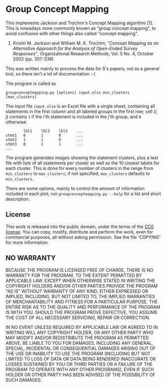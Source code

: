 Group Concept Mapping
=====================

This implements Jackson and Trochim's Concept Mapping algorithm [1].
This is nowadays more commonly known as "group concept mapping",
to avoid confusion with other things also called "concept mapping".

1.  Kristin M. Jackson and William M. K. Trochim,
    _"Concept Mapping as an Alternative Approach for the Analysis of Open-Ended Survey Responses"_,
    Organizational Research Methods, Vol. 5 No. 4, October 2002 (pp. 307-336)

This was written mainly to process the data for S's papers, not as a general tool,
so there isn't a lot of documentation :-(

The program is called as

    groupconceptmapping.py [options] input.xlsx min_clusters [max_clusters]

The input  file `input.xlsx` is an Excel file with a single sheet,
containing all statements in the first column and all labeled groups in the first row;
cell (_i_, _j_) contains `1` if the _i_'th statement is included in the _j_'th group,
and `0` otherwise:

            lbl1    lbl2    lbl3    ...
    stmt1   0       1       0       ...
    stmt2   1       1       0       ...
    stmt3   0       1       1       ...
    ...

The program generates images showing the statement clusters, plus a text file with lists
of all statements per cluster as well as the 10 closest labels for each cluster.
This is done for every number of clusters in the range from `min_clusters` to
`max_clusters`; if not specified, `max_clusters` defaults to `min_clusters`.

There are some options, mainly to control the amount of information included in each plot;
run `groupconceptmapping.py --help` for a list and short description.

## License

This work is released into the public domain, under the terms of the
[CC0 license](https://creativecommons.org/publicdomain/zero/1.0/legalcode).
You can copy, modify, distribute and perform the work, even for commercial purposes,
all without asking permission. See the file 'COPYING' for more information.


## NO WARRANTY

BECAUSE THE PROGRAM IS LICENSED FREE OF CHARGE, THERE IS NO WARRANTY
FOR THE PROGRAM, TO THE EXTENT PERMITTED BY APPLICABLE LAW.  EXCEPT WHEN
OTHERWISE STATED IN WRITING THE COPYRIGHT HOLDERS AND/OR OTHER PARTIES
PROVIDE THE PROGRAM "AS IS" WITHOUT WARRANTY OF ANY KIND, EITHER EXPRESSED
OR IMPLIED, INCLUDING, BUT NOT LIMITED TO, THE IMPLIED WARRANTIES OF
MERCHANTABILITY AND FITNESS FOR A PARTICULAR PURPOSE.  THE ENTIRE RISK AS
TO THE QUALITY AND PERFORMANCE OF THE PROGRAM IS WITH YOU.  SHOULD THE
PROGRAM PROVE DEFECTIVE, YOU ASSUME THE COST OF ALL NECESSARY SERVICING,
REPAIR OR CORRECTION.

IN NO EVENT UNLESS REQUIRED BY APPLICABLE LAW OR AGREED TO IN WRITING
WILL ANY COPYRIGHT HOLDER, OR ANY OTHER PARTY WHO MAY MODIFY AND/OR
REDISTRIBUTE THE PROGRAM AS PERMITTED ABOVE, BE LIABLE TO YOU FOR DAMAGES,
INCLUDING ANY GENERAL, SPECIAL, INCIDENTAL OR CONSEQUENTIAL DAMAGES ARISING
OUT OF THE USE OR INABILITY TO USE THE PROGRAM (INCLUDING BUT NOT LIMITED
TO LOSS OF DATA OR DATA BEING RENDERED INACCURATE OR LOSSES SUSTAINED BY
YOU OR THIRD PARTIES OR A FAILURE OF THE PROGRAM TO OPERATE WITH ANY OTHER
PROGRAMS), EVEN IF SUCH HOLDER OR OTHER PARTY HAS BEEN ADVISED OF THE
POSSIBILITY OF SUCH DAMAGES.

